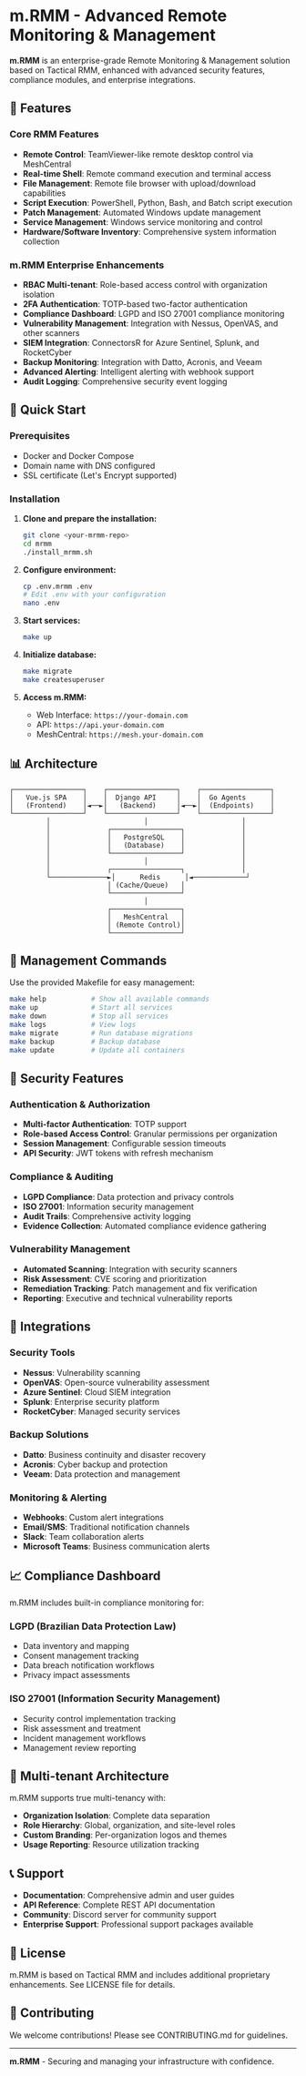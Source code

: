 # m.RMM - Advanced Remote Monitoring & Management

**m.RMM** is an enterprise-grade Remote Monitoring & Management solution based on Tactical RMM, enhanced with advanced security features, compliance modules, and enterprise integrations.

## 🌟 Features

### Core RMM Features
- **Remote Control**: TeamViewer-like remote desktop control via MeshCentral
- **Real-time Shell**: Remote command execution and terminal access
- **File Management**: Remote file browser with upload/download capabilities
- **Script Execution**: PowerShell, Python, Bash, and Batch script execution
- **Patch Management**: Automated Windows update management
- **Service Management**: Windows service monitoring and control
- **Hardware/Software Inventory**: Comprehensive system information collection

### m.RMM Enterprise Enhancements
- **RBAC Multi-tenant**: Role-based access control with organization isolation
- **2FA Authentication**: TOTP-based two-factor authentication
- **Compliance Dashboard**: LGPD and ISO 27001 compliance monitoring
- **Vulnerability Management**: Integration with Nessus, OpenVAS, and other scanners
- **SIEM Integration**: ConnectorsR for Azure Sentinel, Splunk, and RocketCyber
- **Backup Monitoring**: Integration with Datto, Acronis, and Veeam
- **Advanced Alerting**: Intelligent alerting with webhook support
- **Audit Logging**: Comprehensive security event logging

## 🚀 Quick Start

### Prerequisites
- Docker and Docker Compose
- Domain name with DNS configured
- SSL certificate (Let's Encrypt supported)

### Installation

1. **Clone and prepare the installation:**
   ```bash
   git clone <your-mrmm-repo>
   cd mrmm
   ./install_mrmm.sh
   ```

2. **Configure environment:**
   ```bash
   cp .env.mrmm .env
   # Edit .env with your configuration
   nano .env
   ```

3. **Start services:**
   ```bash
   make up
   ```

4. **Initialize database:**
   ```bash
   make migrate
   make createsuperuser
   ```

5. **Access m.RMM:**
   - Web Interface: `https://your-domain.com`
   - API: `https://api.your-domain.com`
   - MeshCentral: `https://mesh.your-domain.com`

## 📊 Architecture

```
┌─────────────────┐    ┌─────────────────┐    ┌─────────────────┐
│   Vue.js SPA    │    │  Django API     │    │  Go Agents      │
│   (Frontend)    │◄──►│   (Backend)     │◄──►│  (Endpoints)    │
└─────────────────┘    └─────────────────┘    └─────────────────┘
         │                       │                       │
         │              ┌─────────────────┐              │
         │              │   PostgreSQL    │              │
         │              │   (Database)    │              │
         │              └─────────────────┘              │
         │                       │                       │
         │              ┌─────────────────┐              │
         └──────────────►│      Redis      │◄─────────────┘
                        │ (Cache/Queue)   │
                        └─────────────────┘
                                 │
                        ┌─────────────────┐
                        │   MeshCentral   │
                        │ (Remote Control)│
                        └─────────────────┘
```

## 🔧 Management Commands

Use the provided Makefile for easy management:

```bash
make help           # Show all available commands
make up             # Start all services
make down           # Stop all services
make logs           # View logs
make migrate        # Run database migrations
make backup         # Backup database
make update         # Update all containers
```

## 🔐 Security Features

### Authentication & Authorization
- **Multi-factor Authentication**: TOTP support
- **Role-based Access Control**: Granular permissions per organization
- **Session Management**: Configurable session timeouts
- **API Security**: JWT tokens with refresh mechanism

### Compliance & Auditing
- **LGPD Compliance**: Data protection and privacy controls
- **ISO 27001**: Information security management
- **Audit Trails**: Comprehensive activity logging
- **Evidence Collection**: Automated compliance evidence gathering

### Vulnerability Management
- **Automated Scanning**: Integration with security scanners
- **Risk Assessment**: CVE scoring and prioritization
- **Remediation Tracking**: Patch management and fix verification
- **Reporting**: Executive and technical vulnerability reports

## 🔌 Integrations

### Security Tools
- **Nessus**: Vulnerability scanning
- **OpenVAS**: Open-source vulnerability assessment
- **Azure Sentinel**: Cloud SIEM integration
- **Splunk**: Enterprise security platform
- **RocketCyber**: Managed security services

### Backup Solutions
- **Datto**: Business continuity and disaster recovery
- **Acronis**: Cyber backup and protection
- **Veeam**: Data protection and management

### Monitoring & Alerting
- **Webhooks**: Custom alert integrations
- **Email/SMS**: Traditional notification channels
- **Slack**: Team collaboration alerts
- **Microsoft Teams**: Business communication alerts

## 📈 Compliance Dashboard

m.RMM includes built-in compliance monitoring for:

### LGPD (Brazilian Data Protection Law)
- Data inventory and mapping
- Consent management tracking
- Data breach notification workflows
- Privacy impact assessments

### ISO 27001 (Information Security Management)
- Security control implementation tracking
- Risk assessment and treatment
- Incident management workflows
- Management review reporting

## 🏢 Multi-tenant Architecture

m.RMM supports true multi-tenancy with:
- **Organization Isolation**: Complete data separation
- **Role Hierarchy**: Global, organization, and site-level roles
- **Custom Branding**: Per-organization logos and themes
- **Usage Reporting**: Resource utilization tracking

## 📞 Support

- **Documentation**: Comprehensive admin and user guides
- **API Reference**: Complete REST API documentation
- **Community**: Discord server for community support
- **Enterprise Support**: Professional support packages available

## 📄 License

m.RMM is based on Tactical RMM and includes additional proprietary enhancements. See LICENSE file for details.

## 🤝 Contributing

We welcome contributions! Please see CONTRIBUTING.md for guidelines.

---

**m.RMM** - Securing and managing your infrastructure with confidence.
